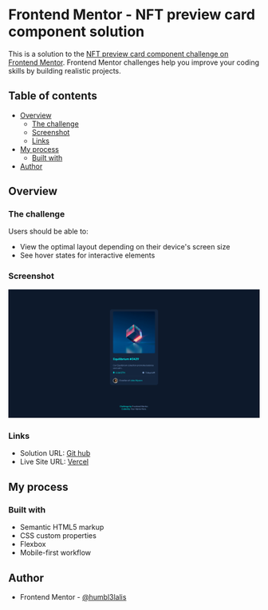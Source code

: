 # Frontend Mentor - NFT preview card component solution

This is a solution to the [NFT preview card component challenge on Frontend Mentor](https://www.frontendmentor.io/challenges/nft-preview-card-component-SbdUL_w0U). Frontend Mentor challenges help you improve your coding skills by building realistic projects. 

## Table of contents

- [Overview](#overview)
  - [The challenge](#the-challenge)
  - [Screenshot](#screenshot)
  - [Links](#links)
- [My process](#my-process)
  - [Built with](#built-with)
- [Author](#author)




## Overview

### The challenge

Users should be able to:

- View the optimal layout depending on their device's screen size
- See hover states for interactive elements

### Screenshot

![](./screenshot.png)

### Links

- Solution URL: [Git hub](https://github.com/humbl3lalis/ntf_preview_card_component.git)
- Live Site URL: [Vercel](https://vercel.com/humbl3lalis/ntf-preview-card-component/3QNQ7iM32q6HXpy5pSK2LyiWH5vd)

## My process

### Built with

- Semantic HTML5 markup
- CSS custom properties
- Flexbox
- Mobile-first workflow


## Author


- Frontend Mentor - [@humbl3lalis](https://www.frontendmentor.io/profile/humbl3lalis)

